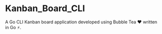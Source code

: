 # Kanban_Board_CLI
A Go CLI Kanban board application developed using Bubble Tea ❤️ written in Go ⚡.
